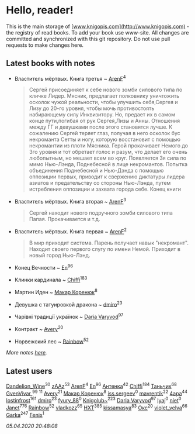 # Hello, reader!
This is the main storage of [www.knigopis.com](http://www.knigopis.com) - the registry of read books.
To add your book use www-site. All changes are committed and synchronized with this git repository.
Do not use pull requests to make changes here.


## Latest books with notes
* Властитель мёртвых. Книга третья ~ [ArenF](users/113/113523157-vkontakte)<sup>4</sup>
    > Сергей присоединяет к себе нового зомби силового типа по кличке Лидер. Мясник, предлагает полковнику уничтожить осколок чужой реальности, чтобы улучшить себя,Сергея и Лизу до 20-го уровня, чтобы мочь противостоять набирающему силу Инквизитору. Но, предает их в самом конце пути,погибая от рук Сергея,Лизы и Анны. Отношения между ГГ и девушками после этого становятся лучше. К сожалению Сергей теряет глаз, получая в него осколок бус некроманта Сетты и ногу, которую восстановит с помощью некромантии из плоти Мясника. Герой прокачивает Немого до 3го уровня и тот обретает голос и разум, что делает его очень любопытным, но мешает всем во круг.
    > Появляется 3я сила по мимо Нью-Лэнда, Поднебесной в лице некромантов. Попытка объединения Поднебесной и Нью-Дэнда с помощью оппозиции первых, приводит к свержению диктатуры лидера азиатов и предательству со стороны Нью-Лэнда, путем истребления оппозиции и захвата города себе.
    > Конец книги

* Властитель мёртвых. Книга вторая ~ [ArenF](users/113/113523157-vkontakte)<sup>3</sup>
    > Сергей находит нового подручного зомби силового типа Папая. Прокачивается и т.д.

* Властитель мёртвых. Книга первая ~ [ArenF](users/113/113523157-vkontakte)<sup>2</sup>
    > В мир приходит система. Парень получает навык "некромант". Находит своего первого слугу по имени Немой. Приходит в новый город Нью-Лэнд.

* Конец Вечности ~ [En](users/333/333646551-vkontakte)<sup>96</sup>

* Клинки кардинала ~ [Chiffi](users/105/105831994080785626680-google)<sup>183</sup>

* Мартин Иден ~ [Макар Коренюк](users/126/126368737-vkontakte)<sup>8</sup>

* Девушка с татуировкой дракона ~ [dmiro](users/571/5714115-vkontakte)<sup>23</sup>

* Чарівні традиції українок ~ [Daria Varyvod](users/829/829893410524253-facebook)<sup>97</sup>

* Контракт ~ [Avery](users/567/56734832-yandex)<sup>20</sup>

* Норвежский лес ~ [Rainbow](users/109/109787328219839805802-google)<sup>52</sup>


_More notes [here](latest_books_with_notes.md)._


## Latest users
[Dandelion_Wine](users/586/58602788-vkontakte)<sup>30</sup> 
[zAAz](users/202/202248233-vkontakte)<sup>53</sup> 
[ArenF](users/113/113523157-vkontakte)<sup>4</sup> 
[En](users/333/333646551-vkontakte)<sup>96</sup> 
[Антенка](users/118/118158645037334943900-google)<sup>42</sup> 
[Chiffi](users/105/105831994080785626680-google)<sup>184</sup> 
[Таньчик](users/209/2096581563762610-facebook)<sup>68</sup> 
[GvenVivar ](users/158/158266434925901-facebook)<sup>99</sup> 
[](users/153/1537586159620888-facebook)<sup>11</sup> 
[Avery](users/567/56734832-yandex)<sup>21</sup> 
[Макар Коренюк](users/126/126368737-vkontakte)<sup>8</sup> 
[iss.sergeev](users/554/554456833-vkontakte)<sup>0</sup> 
[mavrentik](users/200/200666735-vkontakte)<sup>22</sup> 
[4apa](users/117/117392596378069249667-google)<sup>44</sup> 
[lostinfrost](users/217/217891524-vkontakte)<sup>161</sup> 
[dmiro](users/571/5714115-vkontakte)<sup>23</sup> 
[fyury_88](users/287/287448137-vkontakte)<sup>0</sup> 
[Knigolub~](users/111/111878597279669641685-google)<sup>223</sup> 
[Daria Varyvod](users/829/829893410524253-facebook)<sup>97</sup> 
[lyaj](users/607/60734149-vkontakte)<sup>0</sup> 
[niet](users/106/106650512180050127359-google)<sup>0</sup> 
[Janet](users/108/108113656204404967440-google)<sup>776</sup> 
[Rainbow](users/109/109787328219839805802-google)<sup>52</sup> 
[vladkozz](users/572/57239276-vkontakte)<sup>65</sup> 
[HXT](users/100/100002563462782-facebook)<sup>385</sup> 
[kissamasya](users/684/68439978-vkontakte)<sup>83</sup> 
[Окс](users/102/102536471289425216982-google)<sup>20</sup> 
[violet_velva](users/116/116961712580551399099-google)<sup>66</sup> 
[Garka](users/115/115753719718250012620-google)<sup>247</sup> 
[Fenix](users/111/111367585493471720963-google)<sup>1</sup> 


_05.04.2020 20:48:08_
